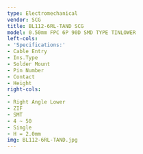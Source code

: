 ```yaml
---
type: Electromechanical
vendor: SCG
title: BL112-6RL-TAND SCG
model: 0.50mm FPC 6P 90D SMD TYPE TINLOWER
left-cols:
- 'Specifications:'
- Cable Entry 
- Ins.Type
- Solder Mount
- Pin Number
- Contact
- Height
right-cols:
- 　
- Right Angle Lower
- ZIF
- SMT
- 4 ~ 50
- Single
- H = 2.0mm
img: BL112-6RL-TAND.jpg
---
```

